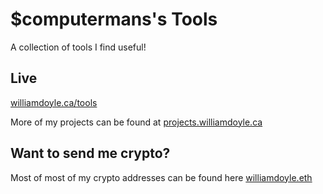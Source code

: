 # $computermans's Tools

A collection of tools I find useful!

## Live

[williamdoyle.ca/tools](https://williamdoyle.ca/tools)

More of my projects can be found at [projects.williamdoyle.ca](https://projects.williamdoyle.ca)

## Want to send me crypto? 

Most of most of my crypto addresses can be found here [williamdoyle.eth](https://app.ens.domains/williamdoyle.eth)

